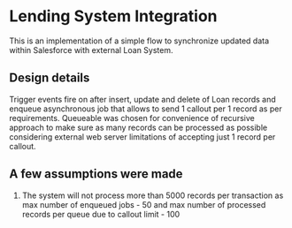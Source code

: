 # Lending System Integration

This is an implementation of a simple flow to synchronize updated data within Salesforce with external Loan System.

## Design details
Trigger events fire on after insert, update and delete of Loan records and enqueue asynchronous job that allows to send 1 callout per 1 record as per requirements.
Queueable was chosen for convenience of recursive approach to make sure as many records can be processed as possible considering external web server limitations of accepting just 1 record per callout.

## A few assumptions were made

1. The system will not process more than 5000 records per transaction as max number of enqueued jobs - 50 and max number of processed records per queue due to callout limit - 100


